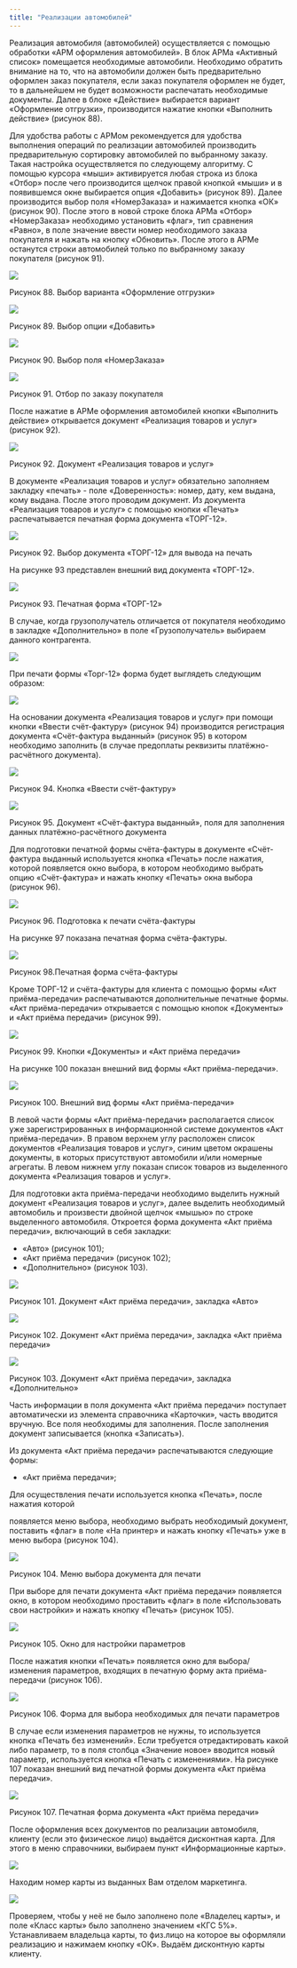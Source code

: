 ```yaml
---
title: "Реализации автомобилей"
---
```


Реализация автомобиля (автомобилей) осуществляется с помощью обработки «АРМ оформления автомобилей». В блок АРМа «Активный список» помещается необходимые автомобили. Необходимо обратить внимание на то, что на автомобили должен быть предварительно оформлен заказ покупателя, если заказ покупателя оформлен не будет, то в дальнейшем не будет возможности распечатать необходимые документы. Далее в блоке «Действие» выбирается вариант «Оформление отгрузки», производится нажатие кнопки «Выполнить действие» (рисунок 88).

Для удобства работы с АРМом рекомендуется для удобства выполнения операций по реализации автомобилей производить предварительную сортировку автомобилей по выбранному заказу. Такая настройка осуществляется по следующему алгоритму. С помощью курсора «мыши» активируется любая строка из блока «Отбор» после чего производится щелчок правой кнопкой «мыши» и в появившемся окне выбирается опция «Добавить» (рисунок 89). Далее производится выбор поля «НомерЗаказа» и нажимается кнопка «ОК» (рисунок 90). После этого в новой строке блока АРМа «Отбор» «НомерЗаказа» необходимо установить «флаг», тип сравнения «Равно», в поле значение ввести номер необходимого заказа покупателя и нажать на кнопку «Обновить». После этого в АРМе останутся строки автомобилей только по выбранному заказу покупателя (рисунок 91).

![](_attach/lu20443snoa_tmp_b67a3f311a7e8897.jpg)

Рисунок 88. Выбор варианта «Оформление отгрузки»

![](_attach/lu20443snoa_tmp_ddfa860258ac715c.jpg)

Рисунок 89. Выбор опции «Добавить»

![](_attach/lu20443snoa_tmp_31a2779a0817ebbe.jpg)

Рисунок 90. Выбор поля «НомерЗаказа»

![](_attach/lu20443snoa_tmp_7e5acdfa70fe5951.jpg)

Рисунок 91. Отбор по заказу покупателя

После нажатие в АРМе оформления автомобилей кнопки «Выполнить действие» открывается документ «Реализация товаров и услуг» (рисунок 92).

![](_attach/lu20443snoa_tmp_23adce8857475404.png)

Рисунок 92. Документ «Реализация товаров и услуг»

В документе «Реализация товаров и услуг» обязательно заполняем закладку «печать» - поле «Доверенность»: номер, дату, кем выдана, кому выдана. После этого проводим документ. Из документа «Реализация товаров и услуг» с помощью кнопки «Печать» распечатывается печатная форма документа «ТОРГ-12».

![](_attach/lu20443snoa_tmp_25d8b56d55c747dd.jpg)

Рисунок 92. Выбор документа «ТОРГ-12» для вывода на печать

На рисунке 93 представлен внешний вид документа «ТОРГ-12».

![](_attach/lu20443snoa_tmp_9cdbbb763ca3789.png)

Рисунок 93. Печатная форма «ТОРГ-12»

В случае, когда грузополучатель отличается от покупателя необходимо в закладке «Дополнительно» в поле «Грузополучатель» выбираем данного контрагента.

![](_attach/lu20443snoa_tmp_680b058efaf084fa.png)

При печати формы «Торг-12» форма будет выглядеть следующим образом:

![](_attach/lu20443snoa_tmp_2513481721e91340.png)

На основании документа «Реализация товаров и услуг» при помощи кнопки «Ввести счёт-фактуру» (рисунок 94) производится регистрация документа «Счёт-фактура выданный» (рисунок 95) в котором необходимо заполнить (в случае предоплаты реквизиты платёжно-расчётного документа).

![](_attach/lu20443snoa_tmp_573510c4d9090efb.jpg)

Рисунок 94. Кнопка «Ввести счёт-фактуру»

![](_attach/lu20443snoa_tmp_7daa5b5f78fc0b0.jpg)

Рисунок 95. Документ «Счёт-фактура выданный», поля для заполнения данных платёжно-расчётного документа

Для подготовки печатной формы счёта-фактуры в документе «Счёт-фактура выданный используется кнопка «Печать» после нажатия, которой появляется окно выбора, в котором необходимо выбрать опцию «Счёт-фактура» и нажать кнопку «Печать» окна выбора (рисунок 96).

![](_attach/lu20443snoa_tmp_7adbcf23489fb12b.jpg)

Рисунок 96. Подготовка к печати счёта-фактуры

На рисунке 97 показана печатная форма счёта-фактуры.

![](_attach/lu20443snoa_tmp_14979a6a790a37c1.png)

Рисунок 98.Печатная форма счёта-фактуры

Кроме ТОРГ-12 и счёта-фактуры для клиента с помощью формы «Акт приёма-передачи» распечатываются дополнительные печатные формы. «Акт приёма-передачи» открывается с помощью кнопок «Документы» и «Акт приёма передачи» (рисунок 99).

![](_attach/lu20443snoa_tmp_a692740242c7df47.jpg)

Рисунок 99. Кнопки «Документы» и «Акт приёма передачи»

На рисунке 100 показан внешний вид формы «Акт приёма-передачи».

![](_attach/lu20443snoa_tmp_79efd44e9e9c7abb.png)

Рисунок 100. Внешний вид формы «Акт приёма-передачи»

В левой части формы «Акт приёма-передачи» располагается список уже зарегистрированных в информационной системе документов «Акт приёма-передачи». В правом верхнем углу расположен список документов «Реализация товаров и услуг», синим цветом окрашены документы, в которых присутствуют автомобили и/или номерные агрегаты. В левом нижнем углу показан список товаров из выделенного документа «Реализация товаров и услуг».

Для подготовки акта приёма-передачи необходимо выделить нужный документ «Реализация товаров и услуг», далее выделить необходимый автомобиль и произвести двойной щелчок «мышью» по строке выделенного автомобиля. Откроется форма документа «Акт приёма передачи», включающий в себя закладки:

- «Авто» (рисунок 101);
- «Акт приёма передачи» (рисунок 102);
- «Дополнительно» (рисунок 103).

![](_attach/lu20443snoa_tmp_c1f1661ddf713538.png)

Рисунок 101. Документ «Акт приёма передачи», закладка «Авто»

![](_attach/lu20443snoa_tmp_50cdcdab9e9aed1b.png)

Рисунок 102. Документ «Акт приёма передачи», закладка «Акт приёма передачи»

![](_attach/lu20443snoa_tmp_e210e27295d0f703.png)

Рисунок 103. Документ «Акт приёма передачи», закладка «Дополнительно»

Часть информации в поля документа «Акт приёма передачи» поступает автоматически из элемента справочника «Карточки», часть вводится вручную. Все поля необходимы для заполнения. После заполнения документ записывается (кнопка «Записать»).

Из документа «Акт приёма передачи» распечатываются следующие формы:  
- «Акт приёма передачи»;

Для осуществления печати используется кнопка «Печать», после нажатия которой

появляется меню выбора, необходимо выбрать необходимый документ, поставить «флаг» в поле «На принтер» и нажать кнопку «Печать» уже в меню выбора (рисунок 104).

![](_attach/lu20443snoa_tmp_3c1d24177ee5115.jpg)

Рисунок 104. Меню выбора документа для печати

При выборе для печати документа «Акт приёма передачи» появляется окно, в котором необходимо проставить «флаг» в поле «Использовать свои настройки» и нажать кнопку «Печать» (рисунок 105).

![](_attach/lu20443snoa_tmp_644d6e158c8c43e9.jpg)

Рисунок 105. Окно для настройки параметров

После нажатия кнопки «Печать» появляется окно для выбора/изменения параметров, входящих в печатную форму акта приёма-передачи (рисунок 106).

![](_attach/lu20443snoa_tmp_f32ec8e96aaae7c.jpg)

Рисунок 106. Форма для выбора необходимых для печати параметров

В случае если изменения параметров не нужны, то используется кнопка «Печать без изменений». Если требуется отредактировать какой либо параметр, то в поля столбца «Значение новое» вводится новый параметр, используется кнопка «Печать с изменениями». На рисунке 107 показан внешний вид печатной формы документа «Акт приёма передачи».

![](_attach/lu20443snoa_tmp_3e3dbef89751cfb1.png)

Рисунок 107. Печатная форма документа «Акт приёма передачи»

После оформления всех документов по реализации автомобиля, клиенту (если это физическое лицо) выдаётся дисконтная карта. Для этого в меню справочники, выбираем пункт «Информационные карты».

![](_attach/lu20443snoa_tmp_d48440d8e52a40a2.png)

Находим номер карты из выданных Вам отделом маркетинга.

![](_attach/lu20443snoa_tmp_1143b226f65bbed.png)

Проверяем, чтобы у неё не было заполнено поле «Владелец карты», и поле «Класс карты» было заполнено значением «КГС 5%». Устанавливаем владельца карты, то физ.лицо на которое вы оформляли реализацию и нажимаем кнопку «ОК». Выдаём дисконтную карты клиенту.